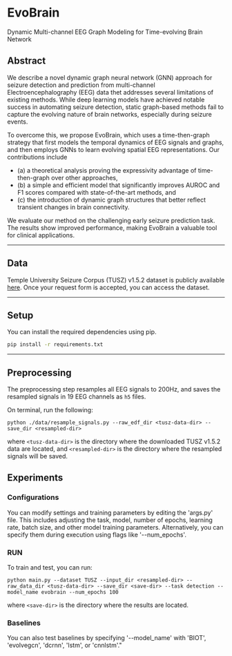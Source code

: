 # EvoBrain
Dynamic Multi-channel EEG Graph Modeling for Time-evolving Brain Network

## Abstract
We describe a novel dynamic graph neural network (GNN) approach for seizure detection and prediction from multi-channel Electroencephalography (EEG) data thet addresses several limitations of existing methods. While deep learning models have achieved notable success in automating seizure detection, static graph-based methods fail to capture the evolving nature of brain networks, especially during seizure events.

To overcome this, we propose EvoBrain, which uses a time-then-graph strategy that first models the temporal dynamics of EEG signals and graphs, and then employs GNNs to learn evolving spatial EEG representations. 
Our contributions include 
- (a) a theoretical analysis proving the expressivity advantage of time-then-graph over other approaches, 
- (b) a simple and efficient model that significantly improves AUROC and F1 scores compared with state-of-the-art methods, and 
- (c) the introduction of dynamic graph structures that better reflect transient changes in brain connectivity. 

We evaluate our method on the challenging early seizure prediction task. The results show improved performance, making EvoBrain a valuable tool for clinical applications. 

---
## Data

Temple University Seizure Corpus (TUSZ) v1.5.2 dataset is publicly available [here](https://isip.piconepress.com/projects/tuh_eeg/).
Once your request form is accepted, you can access the dataset.

---

## Setup

You can install the required dependencies using pip.

```bash
pip install -r requirements.txt
```

---

## Preprocessing
The preprocessing step resamples all EEG signals to 200Hz, and saves the resampled signals in 19 EEG channels as `h5` files.

On terminal, run the following:
```
python ./data/resample_signals.py --raw_edf_dir <tusz-data-dir> --save_dir <resampled-dir>
```
where `<tusz-data-dir>` is the directory where the downloaded TUSZ v1.5.2 data are located, and `<resampled-dir>` is the directory where the resampled signals will be saved.

## Experiments
### Configurations
You can modify settings and training parameters by editing the 'args.py' file. 
This includes adjusting the task, model, number of epochs, learning rate, batch size, and other model training parameters. 
Alternatively, you can specify them during execution using flags like '--num_epochs'.

### RUN
To train and test, you can run: 
```
python main.py --dataset TUSZ --input_dir <resampled-dir> --raw_data_dir <tusz-data-dir> --save_dir <save-dir> --task detection --model_name evobrain --num_epochs 100 
```
where `<save-dir>` is the directory where the results are located.

### Baselines
You can also test baselines by specifying '--model_name' with 'BIOT', 'evolvegcn', 'dcrnn', 'lstm', or 'cnnlstm'."
